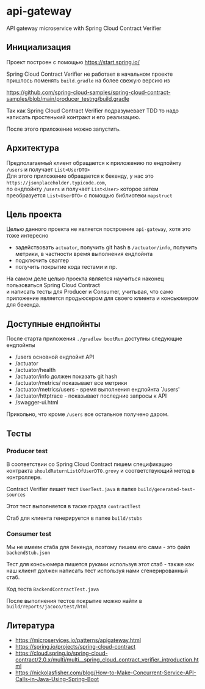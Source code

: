 # api-gateway

API gateway microservice with Spring Cloud Contract Verifier

## Инициализация

Проект построен с помощью https://start.spring.io/

Spring Cloud Contract Verifier не работает в начальном проекте  
пришлось поменять `build.gradle` на более свежую версию из  

https://github.com/spring-cloud-samples/spring-cloud-contract-samples/blob/main/producer_testng/build.gradle

Так как Spring Cloud Contract Verifier подразумевает TDD то надо написать простенький 
контракт и его реализацию.

После этого приложение можно запустить.

## Архитектура

Предполагаемый клиент обращается к приложению по ендпойнту `/users` и получает `List<UserDTO>`  
Для этого приложение обращается к бекенду, у нас это `https://jsonplaceholder.typicode.com`,  
по ендпойнту `/users` и получает `List<User>` которое затем преобразуется `List<UserDTO>` с помощью библиотеки `mapstruct`

## Цель проекта

Целью данного проекта не является построение `api-gateway`, хотя это тоже интересно
- задействовать `actuator`, получить git hash в `/actuator/info`, получить метрики, в частности время выполнения ендпойнта 
- подключить сваггер
- получить покрытие кода тестами и пр.

На самом деле целью проекта является научиться наконец пользоваться Spring Cloud Contract  
и написать тесты для Producer и Consumer, учитывая, что само приложение является продьюсером для своего клиента
 и консьюмером для бекенда.

## Доступные ендпойнты

После старта приложения  `./gradlew bootRun` доступны следующие ендпойнты

- /users основной ендпойнт API
- /actuator
- /actuator/health
- /actuator/info должен показать git hash
- /actuator/metrics/ показывает все метрики
- /actuator/metrics/users - время выполнения ендпойнта `/users'
- /actuator/httptrace - показывает последние запросы к API
- /swagger-ui.html

Прикольно, что кроме `/users` все остальное получено даром.

## Тесты

### Producer test

В соответствии со Spring Cloud Contract пишем спецификацию контракта
`shouldReturnListOfUserDTO.grovy` и соответствующий метод в контроллере.   

Contract Verifier пишет тест `UserTest.java` в папке `build/generated-test-sources`

Этот тест выполняется в таске градла `contractTest`

Стаб для клиента генерируется в папке `build/stubs`

### Consumer test

Мы не имеем стаба для бекенда, поэтому пишем его сами - это файл `backendStub.json`

Тест для консьюмера пишется руками используя этот стаб - также как наш клиент 
должен написать тест используя нами сгенерированный стаб.

Код теста `BackendContractTest.java`

После выполнения тестов покрытие можно найти в `build/reports/jacoco/test/html`

## Литература

- https://microservices.io/patterns/apigateway.html
- https://spring.io/projects/spring-cloud-contract
- https://cloud.spring.io/spring-cloud-contract/2.0.x/multi/multi__spring_cloud_contract_verifier_introduction.html
- https://nickolasfisher.com/blog/How-to-Make-Concurrent-Service-API-Calls-in-Java-Using-Spring-Boot










